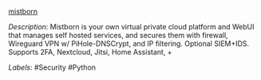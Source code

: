 [mistborn](https://gitlab.com/cyber5k/mistborn)

*Description*: Mistborn is your own virtual private cloud platform and WebUI that manages self hosted services, and secures them with firewall, Wireguard VPN w/ PiHole-DNSCrypt, and IP filtering. Optional SIEM+IDS. Supports 2FA, Nextcloud, Jitsi, Home Assistant, +

*Labels*: #Security #Python
